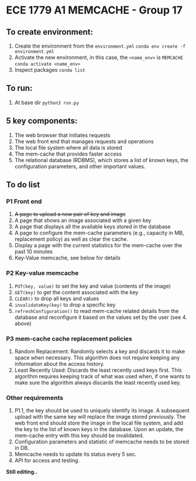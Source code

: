 # ECE 1779 A1 MEMCACHE - Group 17

## To create environment:
1. Create the environment from the `environment.yml`
`conda env create -f environment.yml`
2. Activate the new environment, in this case, the `<name_env>` is `MEMCACHE`
`conda activate <name_env>`
3. Inspect packages
`conda list`

## To run:
1. At base dir
`python3 run.py`

## 5 key components:
1. The web browser that initiates requests
2. The web front end that manages requests and operations
3. The local file system where all data is stored
4. The mem-cache that provides faster access
5. The relational database (RDBMS), which stores a list of known keys, the configuration parameters, and other important values.

## To do list
### P1 Front end 
1. ~~A page to upload a new pair of key and image~~
2. A page that shows an image associated with a given key
3. A page that displays all the available keys stored in the database
4. A page to configure the mem-cache parameters (e.g., capacity in MB, replacement policy) as well as clear the cache. 
5. Display a page with the current statistics for the mem-cache over the past 10 minutes
6. Key-Value memcache, see below for details

### P2 Key-value memcache
1. `PUT(key, value)` to set the key and value (contents of the image)
2. `GET(key)` to get the content associated with the key
3. `CLEAR()` to drop all keys and values
4. `invalidateKey(key)` to drop a specific key
5. `refreshConfiguration()` to read mem-cache related details from the database and reconfigure it based on the values set by the user (see 4. above)

### P3 mem-cache cache replacement policies
1. Random Replacement: Randomly selects a key and discards it to make space when necessary. This algorithm does not require keeping any information about the access history.
2. Least Recently Used: Discards the least recently used keys first. This algorithm requires keeping track of what was used when, if one wants to make sure the algorithm always discards the least recently used key.

### Other requirements
1. P1.1, the key should be used to uniquely identify its image. A subsequent upload with the same key will replace the image stored previously. The web front end should store the image in the local file system, and add the key to the list of known keys in the database. Upon an update, the mem-cache entry with this key should be invalidated.
2. Configuration parameters and statistic of memcache needs to be stored in DB.
3. Memcache needs to update its status every 5 sec.
4. API for access and testing. 

**Still editing..**